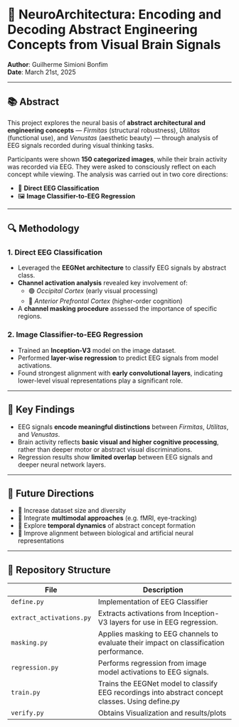 # 🧠 NeuroArchitectura: Encoding and Decoding Abstract Engineering Concepts from Visual Brain Signals

**Author**: Guilherme Simioni Bonfim  
**Date**: March 21st, 2025

---

## 📚 Abstract

This project explores the neural basis of **abstract architectural and engineering concepts** — _Firmitas_ (structural robustness), _Utilitas_ (functional use), and _Venustas_ (aesthetic beauty) — through analysis of EEG signals recorded during visual thinking tasks.

Participants were shown **150 categorized images**, while their brain activity was recorded via EEG. They were asked to consciously reflect on each concept while viewing. The analysis was carried out in two core directions:

- 🧠 **Direct EEG Classification**
- 🖼️ **Image Classifier-to-EEG Regression**

---

## 🔍 Methodology

### 1. Direct EEG Classification
- Leveraged the **EEGNet architecture** to classify EEG signals by abstract class.
- **Channel activation analysis** revealed key involvement of:
  - 🟢 *Occipital Cortex* (early visual processing)
  - 🔵 *Anterior Prefrontal Cortex* (higher-order cognition)
- A **channel masking procedure** assessed the importance of specific regions.

### 2. Image Classifier-to-EEG Regression
- Trained an **Inception-V3** model on the image dataset.
- Performed **layer-wise regression** to predict EEG signals from model activations.
- Found strongest alignment with **early convolutional layers**, indicating lower-level visual representations play a significant role.

---

## 🧪 Key Findings

- EEG signals **encode meaningful distinctions** between _Firmitas_, _Utilitas_, and _Venustas_.
- Brain activity reflects **basic visual and higher cognitive processing**, rather than deeper motor or abstract visual discriminations.
- Regression results show **limited overlap** between EEG signals and deeper neural network layers.

---

## 🚀 Future Directions

- 🧠 Increase dataset size and diversity
- 🤝 Integrate **multimodal approaches** (e.g. fMRI, eye-tracking)
- 🔬 Explore **temporal dynamics** of abstract concept formation
- 🤖 Improve alignment between biological and artificial neural representations

---

## 📂 Repository Structure
 File | Description |
|------|-------------|
| `define.py` | Implementation of EEG Classifier|
| `extract_activations.py` | Extracts activations from Inception-V3 layers for use in EEG regression. |
| `masking.py` | Applies masking to EEG channels to evaluate their impact on classification performance. |
| `regression.py` | Performs regression from image model activations to EEG signals. |
| `train.py` | Trains the EEGNet model to classify EEG recordings into abstract concept classes. Using define.py |
| `verify.py` | Obtains Visualization and results/plots |

